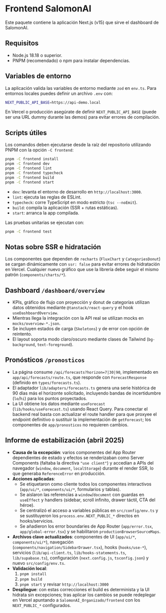 # Frontend SalomonAI

Este paquete contiene la aplicación Next.js (v15) que sirve el dashboard de SalomonAI.

## Requisitos

- Node.js 18.18 o superior.
- PNPM (recomendado) o npm para instalar dependencias.

## Variables de entorno

La aplicación valida las variables de entorno mediante `zod` en `env.ts`. Para entornos locales puedes definir un archivo `.env` con:

```bash
NEXT_PUBLIC_API_BASE=https://api-demo.local
```

En Vercel o producción asegúrate de definir `NEXT_PUBLIC_API_BASE` (puede ser una URL dummy durante las demos) para evitar errores de compilación.

## Scripts útiles

Los comandos deben ejecutarse desde la raíz del repositorio utilizando PNPM con la opción `-C frontend`:

```bash
pnpm -C frontend install
pnpm -C frontend dev
pnpm -C frontend lint
pnpm -C frontend typecheck
pnpm -C frontend build
pnpm -C frontend start
```

- `dev`: levanta el entorno de desarrollo en `http://localhost:3000`.
- `lint`: ejecuta las reglas de ESLint.
- `typecheck`: corre TypeScript en modo estricto (`tsc --noEmit`).
- `build`: compila la aplicación (SSR + rutas estáticas).
- `start`: arranca la app compilada.

Las pruebas unitarias se ejecutan con:

```bash
pnpm -C frontend test
```

## Notas sobre SSR e hidratación

Los componentes que dependen de `recharts` (`FluxChart` y `CategoriesDonut`) se cargan dinámicamente con `ssr: false` para evitar errores de hidratación en Vercel. Cualquier nuevo gráfico que use la librería debe seguir el mismo patrón (`components/charts/*`).

## Dashboard `/dashboard/overview`

- KPIs, gráfico de flujo con proyección y donut de categorías utilizan datos obtenidos mediante `@tanstack/react-query` y el hook `useDashboardOverview`.
- Mientras llega la integración con la API real se utilizan mocks en `mocks/overview-*.json`.
- Se incluyen estados de carga (`Skeletons`) y de error con opción de reintento.
- El layout soporta modo claro/oscuro mediante clases de Tailwind (`bg-background`, `text-foreground`).

## Pronósticos `/pronosticos`

- La página consume `/api/forecasts?horizon=7|30|90`, implementado en `app/api/forecasts/route.ts`, que responde con `ForecastResponse` (definido en `types/forecasts.ts`).
- El adaptador `lib/adapters/forecasts.ts` genera una serie histórica de 90 días más el horizonte solicitado, incluyendo bandas de incertidumbre (`lo`/`hi`) para los puntos proyectados.
- La UI obtiene los datos mediante `useForecast` (`lib/hooks/useForecast.ts`) usando React Query. Para conectar el backend real basta con actualizar el route handler para que proxyee el endpoint definitivo o sustituir la implementación de `getForecast`; los componentes de `app/pronosticos` no requieren cambios.

## Informe de estabilización (abril 2025)

- **Causa de la excepción**: varios componentes del App Router dependientes de estado y efectos se renderizaban como Server Components (faltaba la directiva `"use client"`) y accedían a APIs del navegador (`window`, `document`, `localStorage`) durante el render SSR, lo que generaba `ReferenceError` en producción.
- **Acciones aplicadas**:
  - Se etiquetaron como cliente todos los componentes interactivos (`app/ui/*`, `components/ui/*`, formularios y tablas).
  - Se aislaron las referencias a `window`/`document` con guardas en `useEffect` y handlers (sidebar, scroll infinito, drawer táctil, CTA del héroe).
  - Se centralizó el acceso a variables públicas en `src/config/env.ts` y se sustituyeron los `process.env.NEXT_PUBLIC_*` directos en hooks/servicios.
  - Se añadieron los error boundaries de App Router (`app/error.tsx`, `app/global-error.tsx`) y se habilitaron `productionBrowserSourceMaps`.
- **Archivos clave actualizados**: componentes de UI (`app/ui/*`, `components/ui/*`), navegación (`components/navigation/SidebarDrawer.tsx`), hooks (`hooks/use-*`), servicios (`lib/api-client.ts`, `lib/hooks-statements.ts`, `lib/supabase.ts`), configuración (`next.config.js`, `tsconfig.json`) y nuevo `src/config/env.ts`.
- **Validación local**:
  1. `pnpm install`
  2. `pnpm build`
  3. `pnpm start` y revisar `http://localhost:3000`
- **Despliegue**: con estas correcciones el build es determinista y la UI hidrata sin excepciones; tras aplicar los cambios se puede redeplegar en Vercel apuntando a `SalomonAI_Organizado/frontend` con los `NEXT_PUBLIC_*` configurados.

